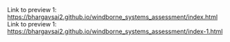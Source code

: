 Link to preview 1: https://bhargavsai2.github.io/windborne_systems_assessment/index.html
Link to preview 1: https://bhargavsai2.github.io/windborne_systems_assessment/index-1.html
